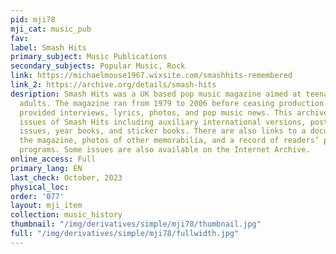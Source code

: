 ```yaml
---
pid: mji78
mji_cat: music_pub
fav: 
label: Smash Hits
primary_subject: Music Publications
secondary_subjects: Popular Music, Rock
link: https://michaelmouse1967.wixsite.com/smashhits-remembered
link_2: https://archive.org/details/smash-hits
desription: Smash Hits was a UK based pop music magazine aimed at teenagers and young
  adults. The magazine ran from 1979 to 2006 before ceasing production. Smash Hits
  provided interviews, lyrics, photos, and pop music news. This archive includes all
  issues of Smash Hits including auxiliary international versions, post mortem special
  issues, year books, and sticker books. There are also links to a documentary about
  the magazine, photos of other memorabilia, and a record of readers’ polls and tour
  programs. Some issues are also available on the Internet Archive.
online_access: Full
primary_lang: EN
last_check: October, 2023
physical_loc: 
order: '077'
layout: mji_item
collection: music_history
thumbnail: "/img/derivatives/simple/mji78/thumbnail.jpg"
full: "/img/derivatives/simple/mji78/fullwidth.jpg"
---
```


